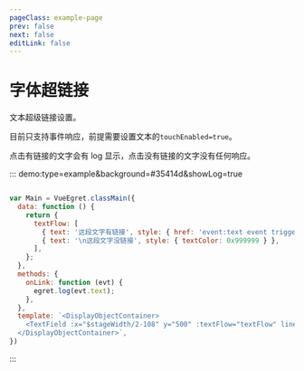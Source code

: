```yaml
---
pageClass: example-page
prev: false
next: false
editLink: false
---
```


# 字体超链接

文本超级链接设置。

目前只支持事件响应，前提需要设置文本的`touchEnabled=true`。

点击有链接的文字会有 log 显示，点击没有链接的文字没有任何响应。

::: demo:type=example&background=#35414d&showLog=true

```javascript

var Main = VueEgret.classMain({
  data: function () {
    return {
      textFlow: [
        { text: '这段文字有链接', style: { href: 'event:text event triggered', underline: true } },
        { text: '\n这段文字没链接', style: { textColor: 0x999999 } },
      ],
    };
  },
  methods: {
    onLink: function (evt) {
      egret.log(evt.text);
    },
  },
  template: `<DisplayObjectContainer>
    <TextField :x="$stageWidth/2-108" y="500" :textFlow="textFlow" lineSpacing="20" touchEnabled @link="onLink"></TextField>
  </DisplayObjectContainer>`,
})
```

:::
